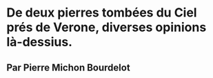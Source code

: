 # De deux pierres tombées du Ciel prés de Verone, diverses opinions là-dessius.

## Par Pierre Michon Bourdelot

